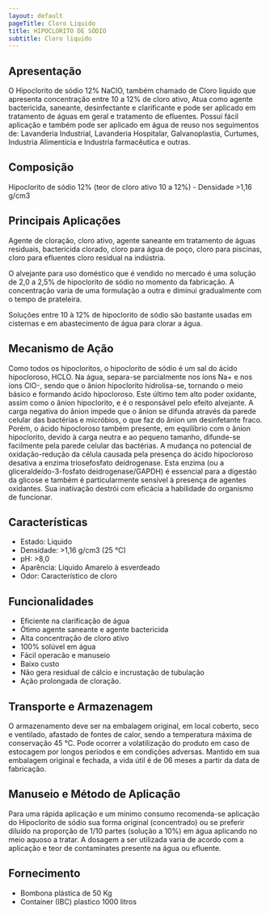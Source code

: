 ```yaml
---
layout: default
pageTitle: Cloro Liquido
title: HIPOCLORITO DE SÓDIO
subtitle: Cloro liquido
---
```


## Apresentação

O Hipoclorito de sódio 12% NaClO, também chamado de Cloro liquido que apresenta concentração entre 10 a 12% de cloro ativo, Atua como agente bactericida, saneante, desinfectante e clarificante e pode ser aplicado em tratamento de águas em geral e tratamento de efluentes.
Possuí fácil aplicação e também pode ser aplicado em água de reuso nos seguimentos de: Lavanderia Industrial, Lavanderia Hospitalar, Galvanoplastia, Curtumes, Industria Alimentícia e Industria farmacêutica e outras.

## Composição

Hipoclorito de sódio 12%  (teor de cloro ativo 10 a 12%) - Densidade >1,16 g/cm3


## Principais Aplicações
Agente de cloração, cloro ativo, agente saneante em tratamento de águas residuais, bactericida clorado, cloro para água de poço, cloro para piscinas, cloro para efluentes cloro residual na indústria.

O alvejante para uso doméstico que é vendido no mercado é uma solução de 2,0 a 2,5% de hipoclorito de sódio no momento da fabricação. A concentração varia de uma formulação a outra e diminui gradualmente com o tempo de prateleira.

Soluções entre 10 à 12% de hipoclorito de sódio são bastante usadas em cisternas e em abastecimento de água para clorar a água.

## Mecanismo de Ação

Como todos os hipocloritos, o hipoclorito de sódio é um sal do ácido hipocloroso, HCLO. Na água, separa-se parcialmente nos íons Na+ e nos íons ClO-, sendo que o ânion hipoclorito hidrolisa-se, tornando o meio básico e formando ácido hipocloroso. Este último tem alto poder oxidante, assim como o ânion hipoclorito, e é o responsável pelo efeito alvejante. A carga negativa do ânion impede que o ânion se difunda através da parede celular das bactérias e micróbios, o que faz do ânion um desinfetante fraco. Porém, o ácido hipocloroso também presente, em equilíbrio com o ânion hipoclorito, devido à carga neutra e ao pequeno tamanho, difunde-se facilmente pela parede celular das bactérias. A mudança no potencial de oxidação-redução da célula causada pela presença do ácido hipocloroso desativa a enzima triosefosfato deidrogenase. Esta enzima (ou a gliceraldeído-3-fosfato deidrogenase/GAPDH) é essencial para a digestão da glicose e também é particularmente sensível à presença de agentes oxidantes. Sua inativação destrói com eficácia a habilidade do organismo de funcionar.

## Características

- Estado: Liquido
- Densidade: >1,16 g/cm3 (25 °C)
- pH: >8,0
- Aparência: Líquido Amarelo à esverdeado
- Odor: Característico de cloro



## Funcionalidades

- Eficiente na clarificação de água
- Ótimo agente saneante e agente bactericida
- Alta concentração de cloro ativo
- 100% solúvel em água
- Fácil operacão e manuseio
- Baixo custo
- Não gera residual de cálcio e incrustação de tubulação
- Ação prolongada de cloração.


## Transporte e Armazenagem
O armazenamento deve ser na embalagem original, em local coberto, seco e ventilado, afastado    de fontes de calor, sendo a temperatura máxima de conservação 45 °C. 
Pode ocorrer a volatilização do produto em caso de estocagem por longos períodos e em condições adversas.
Mantido em sua embalagem original e fechada, a vida útil é de 06 meses a partir da data de  fabricação.

## Manuseio e Método de Aplicação
Para uma rápida aplicação e um mínimo consumo recomenda-se aplicação do Hipoclorito de sódio sua forma original (concentrado) ou se preferir diluído na proporção de 1/10 partes (solução a 10%) em água aplicando no meio aquoso a tratar.
A dosagem a ser utilizada varia de acordo com a aplicação e teor de contaminates presente na água ou efluente.

## Fornecimento

- Bombona plástica de 50 Kg
- Container (IBC) plastico 1000 litros 
